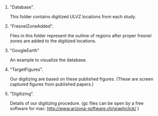 
1. "Database".

	This folder contains digitized ULVZ locations from each study.

2. "FresnelZoneAdded".

	Files in this folder represent the outline of regions after
	proper fresnel zones are added to the digitized locations.

3. "GoogleEarth"

	An example to visualize the database.

4. "TargetFigures".

	Our digitizing are based on these published figures. (These are
	screen captured figures from published papers.)

5. "Digitizing".

	Details of our digitizing procedure. (gc files can be open by
	a free software for mac: http://www.arizona-software.ch/graphclick/ )

